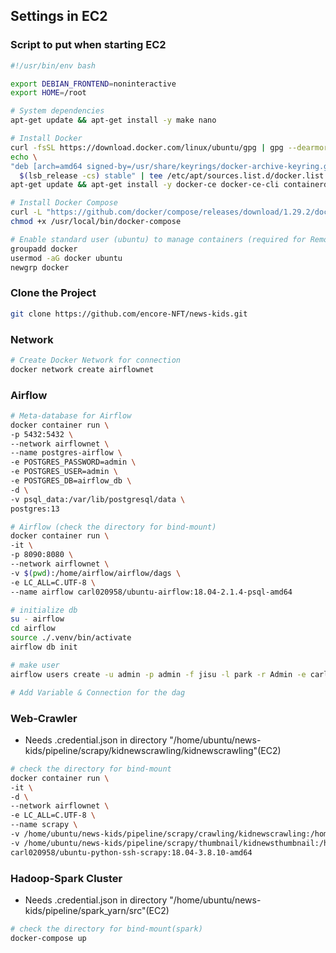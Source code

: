 ## Settings in EC2

### Script to put when starting EC2
```bash
#!/usr/bin/env bash

export DEBIAN_FRONTEND=noninteractive
export HOME=/root

# System dependencies
apt-get update && apt-get install -y make nano

# Install Docker
curl -fsSL https://download.docker.com/linux/ubuntu/gpg | gpg --dearmor -o /usr/share/keyrings/docker-archive-keyring.gpg
echo \
"deb [arch=amd64 signed-by=/usr/share/keyrings/docker-archive-keyring.gpg] https://download.docker.com/linux/ubuntu \
  $(lsb_release -cs) stable" | tee /etc/apt/sources.list.d/docker.list > /dev/null
apt-get update && apt-get install -y docker-ce docker-ce-cli containerd.io

# Install Docker Compose
curl -L "https://github.com/docker/compose/releases/download/1.29.2/docker-compose-$(uname -s)-$(uname -m)" -o /usr/local/bin/docker-compose
chmod +x /usr/local/bin/docker-compose

# Enable standard user (ubuntu) to manage containers (required for Remote Containers)
groupadd docker
usermod -aG docker ubuntu
newgrp docker
```
### Clone the Project
```bash
git clone https://github.com/encore-NFT/news-kids.git
```

### Network
```bash
# Create Docker Network for connection
docker network create airflownet
```

### Airflow
```bash
# Meta-database for Airflow
docker container run \
-p 5432:5432 \
--network airflownet \
--name postgres-airflow \
-e POSTGRES_PASSWORD=admin \
-e POSTGRES_USER=admin \
-e POSTGRES_DB=airflow_db \
-d \
-v psql_data:/var/lib/postgresql/data \
postgres:13

# Airflow (check the directory for bind-mount)
docker container run \
-it \
-p 8090:8080 \
--network airflownet \
-v $(pwd):/home/airflow/airflow/dags \
-e LC_ALL=C.UTF-8 \
--name airflow carl020958/ubuntu-airflow:18.04-2.1.4-psql-amd64

# initialize db
su - airflow
cd airflow
source ./.venv/bin/activate
airflow db init

# make user
airflow users create -u admin -p admin -f jisu -l park -r Admin -e carl020958@korea.ac.kr

# Add Variable & Connection for the dag
```

### Web-Crawler
* Needs .credential.json in directory "/home/ubuntu/news-kids/pipeline/scrapy/kidnewscrawling/kidnewscrawling"(EC2)

```bash
# check the directory for bind-mount
docker container run \
-it \
-d \
--network airflownet \
-e LC_ALL=C.UTF-8 \
--name scrapy \
-v /home/ubuntu/news-kids/pipeline/scrapy/crawling/kidnewscrawling:/home/scrapy/crawling/kidnewscrawling \
-v /home/ubuntu/news-kids/pipeline/scrapy/thumbnail/kidnewsthumbnail:/home/scrapy/thumbnail/kidnewsthumbnail
carl020958/ubuntu-python-ssh-scrapy:18.04-3.8.10-amd64
```

### Hadoop-Spark Cluster
* Needs .credential.json in directory "/home/ubuntu/news-kids/pipeline/spark_yarn/src"(EC2)

```bash
# check the directory for bind-mount(spark)
docker-compose up
```



